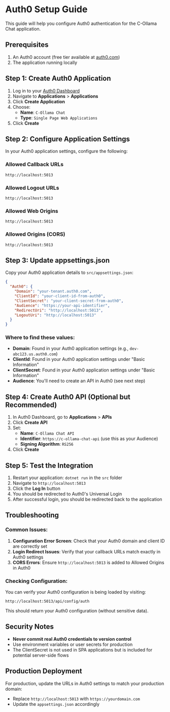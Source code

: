 # Auth0 Setup Guide

This guide will help you configure Auth0 authentication for the C-Ollama Chat application.

## Prerequisites

1. An Auth0 account (free tier available at [auth0.com](https://auth0.com))
2. The application running locally

## Step 1: Create Auth0 Application

1. Log in to your [Auth0 Dashboard](https://manage.auth0.com/)
2. Navigate to **Applications** > **Applications**
3. Click **Create Application**
4. Choose:
   - **Name**: `C-Ollama Chat`
   - **Type**: `Single Page Web Applications`
5. Click **Create**

## Step 2: Configure Application Settings

In your Auth0 application settings, configure the following:

### Allowed Callback URLs
```
http://localhost:5013
```

### Allowed Logout URLs
```
http://localhost:5013
```

### Allowed Web Origins
```
http://localhost:5013
```

### Allowed Origins (CORS)
```
http://localhost:5013
```

## Step 3: Update appsettings.json

Copy your Auth0 application details to `src/appsettings.json`:

```json
{
  "Auth0": {
    "Domain": "your-tenant.auth0.com",
    "ClientId": "your-client-id-from-auth0",
    "ClientSecret": "your-client-secret-from-auth0",
    "Audience": "https://your-api-identifier",
    "RedirectUri": "http://localhost:5013",
    "LogoutUri": "http://localhost:5013"
  }
}
```

### Where to find these values:

- **Domain**: Found in your Auth0 application settings (e.g., `dev-abc123.us.auth0.com`)
- **ClientId**: Found in your Auth0 application settings under "Basic Information"
- **ClientSecret**: Found in your Auth0 application settings under "Basic Information"
- **Audience**: You'll need to create an API in Auth0 (see next step)

## Step 4: Create Auth0 API (Optional but Recommended)

1. In Auth0 Dashboard, go to **Applications** > **APIs**
2. Click **Create API**
3. Set:
   - **Name**: `C-Ollama Chat API`
   - **Identifier**: `https://c-ollama-chat-api` (use this as your Audience)
   - **Signing Algorithm**: `RS256`
4. Click **Create**

## Step 5: Test the Integration

1. Restart your application: `dotnet run` in the `src` folder
2. Navigate to `http://localhost:5013`
3. Click the **Log In** button
4. You should be redirected to Auth0's Universal Login
5. After successful login, you should be redirected back to the application

## Troubleshooting

### Common Issues:

1. **Configuration Error Screen**: Check that your Auth0 domain and client ID are correctly set
2. **Login Redirect Issues**: Verify that your callback URLs match exactly in Auth0 settings
3. **CORS Errors**: Ensure `http://localhost:5013` is added to Allowed Origins in Auth0

### Checking Configuration:

You can verify your Auth0 configuration is being loaded by visiting:
```
http://localhost:5013/api/config/auth
```

This should return your Auth0 configuration (without sensitive data).

## Security Notes

- **Never commit real Auth0 credentials to version control**
- Use environment variables or user secrets for production
- The ClientSecret is not used in SPA applications but is included for potential server-side flows

## Production Deployment

For production, update the URLs in Auth0 settings to match your production domain:
- Replace `http://localhost:5013` with `https://yourdomain.com`
- Update the `appsettings.json` accordingly
